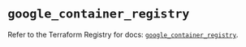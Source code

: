 # `google_container_registry`

Refer to the Terraform Registry for docs: [`google_container_registry`](https://registry.terraform.io/providers/hashicorp/google/5.38.0/docs/resources/container_registry).
